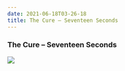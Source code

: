 ```yaml
---
date: 2021-06-18T03-26-18
title: The Cure – Seventeen Seconds
---
```

### The Cure – Seventeen Seconds
[1]: https://www.discogs.com/release/437274

[![](https://img.discogs.com/VKYc-Ga_e2I6AkxtZuQZn3m3DIE=/fit-in/600x595/filters:strip_icc():format(jpeg):mode_rgb():quality(90)/discogs-images/R-437274-1535182573-6033.jpeg.jpg)][1]